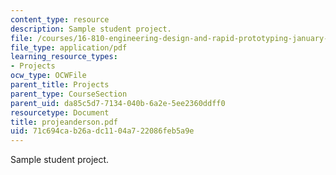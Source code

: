 ```yaml
---
content_type: resource
description: Sample student project.
file: /courses/16-810-engineering-design-and-rapid-prototyping-january-iap-2007/71c694cab26adc1104a722086feb5a9e_projeanderson.pdf
file_type: application/pdf
learning_resource_types:
- Projects
ocw_type: OCWFile
parent_title: Projects
parent_type: CourseSection
parent_uid: da85c5d7-7134-040b-6a2e-5ee2360ddff0
resourcetype: Document
title: projeanderson.pdf
uid: 71c694ca-b26a-dc11-04a7-22086feb5a9e
---
```

Sample student project.

